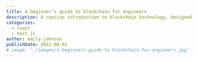 ```yaml
---
title: A beginner’s guide to blackchain for engineers
description: A concise introduction to blockchain technology, designed specifically for engineers. This guide covers the basics, architecture, and key applications, making it easy to understand and implement blockchain in your projects.
categories:
  - react
  - next.js
author: emily-johnson
publishDate: 2022-08-01
# image: './images/a-beginners-guide-to-blockchain-for-engineers.jpg'
---
```

